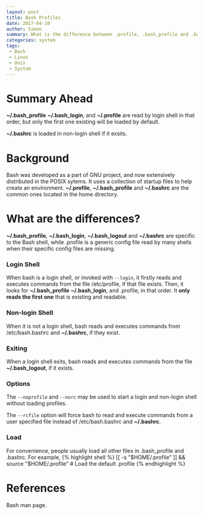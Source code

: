```yaml
---
layout: post
title: Bash Profiles
date: 2017-04-10
author: Simon
summary: What is the difference between .profile, .bash_profile and .bashrc?
categories: system
tags: 
 - Bash
 - Linux
 - Unix
 - System
---
```


# Summary Ahead
**~/.bash_profile** **~/.bash_login**,  and  **~/.profile** are read by login shell in that order, but only the first one existing will be loaded by default.

**~/.bashrc** is loaded in non-login shell if it exsits. 

# Background
Bash was developed as a part of GNU project, and now extensively distributed in the POSIX sytems. It uses a collection of startup files to help create an environment. **~/.profile**, **~/.bash_profile** and **~/.bashrc** are the common ones located in the home directory. 

# What are the differences?
**~/.bash_profile**, **~/.bash_login**, **~/.bash_logout** and **~/.bashrc** are specific to the Bash shell, while .profile is a generic config file read by many shells when their specific config files are missing. 

### Login Shell
When bash is a login shell, or invoked with `--login`, it firstly reads and executes commands from the file /etc/profile, if that file exists. Then, it looks for **~/.bash_profile** **~/.bash_login**,  and  .profile, in that order. It **only reads the first one** that is existing and readable. 

### Non-login Shell
When it  is  not a login shell, bash reads and executes commands from /etc/bash.bashrc and **~/.bashrc**, if they exist. 

### Exiting
When a login shell exits, bash reads and executes commands from the file **~/.bash_logout**, if it exists. 

### Options
The `--noprofile` and `--norc` may be used to start a login and non-login shell without loading profiles.

The `--rcfile` option will force bash to read and execute commands from a user specified file instead of /etc/bash.bashrc and **~/.bashrc**. 

### Load
For convenience, people usually load all other files in .bash_profile and .bashrc. For example, 
{% highlight shell %}
[[ -s "$HOME/.profile" ]] && source "$HOME/.profile" # Load the default .profile 
{% endhighlight %}

# References
Bash man page. 
